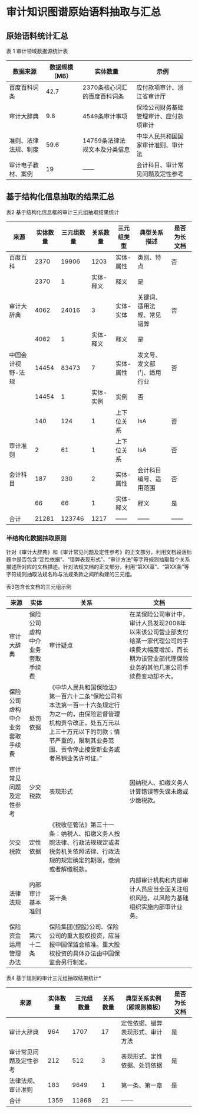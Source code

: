# 审计知识图谱原始语料抽取与汇总

## 原始语料统计汇总

表  1 审计领域数据源统计表

| **数据来源**         | **数据规模（MB）** | **实体数量**                  | **示例**                               |
| -------------------- | ------------------ | ----------------------------- | -------------------------------------- |
| 百度百科词条         | 42.7               | 2370条核心词汇的百度百科词条  | 应付款项审计、浙江省审计厅             |
| 审计大辞典           | 9.8                | 4549条审计事项                | 保险公司财务基础管理审计、应付款项审计 |
| 准则、法律法规、制度 | 59.6               | 14759条法律法规文本及分类信息 | 中华人民共和国国家审计准则、审计法     |
| 审计电子教材、案例   | 19                 | ——                            | 会计科目、审计常见问题及定性参考       |





## 基于结构化信息抽取的结果汇总

表2  基于结构化信息框的审计三元组抽取结果统计

| **来源**          | **实体数量** | **三元组数量** | **关系数量** | **三元组类型** | **典型关系描述**           | **是否为长文档** |
| ----------------- | ------------ | -------------- | ------------ | -------------- | -------------------------- | ---------------- |
| 百度百科          | 2370         | 19906          | 1203         | 实体-属性      | 类别、特点                 | 否               |
|                   | 2370         | 1              | 实体-释义    | 释义           | 是                         |                  |
| 审计大辞典        | 4062         | 24016          | 3            | 实体-实体      | 关键词、适用法规、常见错弊 | 否               |
|                   | 4062         | 1              | 实体-释义    | 释义           | 是                         |                  |
| 中国会计视野-法规 | 14454        | 83473          | 7            | 实体-属性      | 发文号、发文部门、适用行业 | 否               |
|                   | 14454        | 1              | 实体-实例    | 实例           | 否                         |                  |
|                   | 140          | 124            | 1            | 上下位关系     | IsA                        | 否               |
| 审计准则          | 2            | 61             | 1            | 上下位关系     | IsA                        | 否               |
| 会计科目          | 187          | 230            | 2            | 实体-属性      | 会计科目编号、适用范围     | 否               |
|                   | 66           | 66             | 1            | 实体-释义      | 释义                       | 是               |
| 合计              | 21281        | 123746         | 1217         | ——             | ——                         | ——               |



### 半结构化数据抽取原则

针对《审计大辞典》和《审计常见问题及定性参考》的正文部分，利用文档段落标题中是否包含“定性依据”、“错弊表现形式”、“审计方法”等字符规则抽取每个关系描述所对应的文档描述。针对法规文档的正文部分，利用“第XX章”、“第XX条”等字符规则抽取法规名称与法规条款之间所构建的三元组。

表3包含长文档的三元组示例

| **来源**                       | **实体**                       | **关系**                                                     | **文档**                                                     |
| ------------------------------ | ------------------------------ | ------------------------------------------------------------ | ------------------------------------------------------------ |
| 审计大辞典                     | 保险公司虚构中介业务套取手续费 | 审计疑点                                                     | 在某保险公司审计中，审计人员发现2008年以来该公司营业部支付给某一家代理公司的手续费大幅度增加，而长期为该营业部代理保险业务的其他几家公司手续费变动却不大。 |
| 保险公司虚构中介业务套取手续费 | 处罚依据                       | 《中华人民共和国保险法》第一百六十二条“保险公司有本法第一百一十六条规定行为之一的，由保险监督管理机构责令改正，处五万元以上三十万元以下的罚款；情节严重的，限制其业务范围、责令停止接受新业务或者吊销业务许可证。” |                                                              |
| 审计常见问题及定性参考         | 少交税款                       | 表现形式                                                     | 因纳税人、扣缴义务人计算错误等失误未缴或少缴税款。           |
| 欠交税款                       | 定性依据                       | 《税收征管法》第三十一条：纳税人、扣缴义务人按照法律、行政法规规定或者税务机关依照法律、行政法规的规定确定的期限，缴纳或者解缴税款。 |                                                              |
| 法律法规                       | 内部审计基本准则               | 第十条                                                       | 内部审计机构和内部审计人员应当全面关注组织风险，以风险为基础组织实施内部审计业务。 |
| 保险资金运用管理办法           | 第六十二条                     | 保险集团(控股)公司、保险公司的重大股权投资，应当报中国保监会核准。重大股权投资的具体办法由中国保监会另行制定。 |                                                              |

表4  基于规则的审计三元组抽取结果统计* 

| **来源**               | **实体数量** | **三元组数量** | **关系数量** | **典型关系实例（即规则模板）**   | **是否为长文档** |
| ---------------------- | ------------ | -------------- | ------------ | -------------------------------- | ---------------- |
| 审计大辞典             | 964          | 1707           | 17           | 定性依据、错弊表现形式、审计方法 | 是               |
| 审计常见问题及定性参考 | 212          | 512            | 3            | 表现形式、定性依据、处罚依据     | 是               |
| 法律法规、审计准则     | 183          | 9649           | 1            | 第一条、第一章                   | 是               |
| 合计                   | 1359         | 11868          | 21           | ——                               |                  |